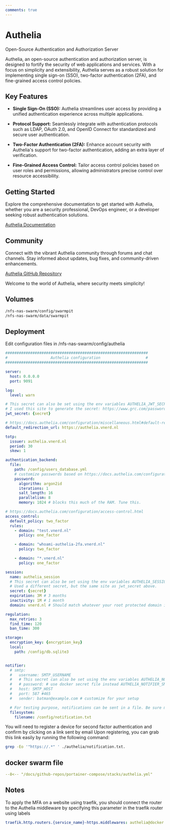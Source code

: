 ```yaml
---
comments: true
---
```


# Authelia

Open-Source Authentication and Authorization Server

Authelia, an open-source authentication and authorization server, is designed to fortify the security of web applications and services. With a focus on simplicity and extensibility, Authelia serves as a robust solution for implementing single sign-on (SSO), two-factor authentication (2FA), and fine-grained access control policies.

## Key Features

- **Single Sign-On (SSO):** Authelia streamlines user access by providing a unified authentication experience across multiple applications.

- **Protocol Support:** Seamlessly integrate with authentication protocols such as LDAP, OAuth 2.0, and OpenID Connect for standardized and secure user authentication.

- **Two-Factor Authentication (2FA):** Enhance account security with Authelia's support for two-factor authentication, adding an extra layer of verification.

- **Fine-Grained Access Control:** Tailor access control policies based on user roles and permissions, allowing administrators precise control over resource accessibility.

## Getting Started

Explore the comprehensive documentation to get started with Authelia, whether you are a security professional, DevOps engineer, or a developer seeking robust authentication solutions.

[Authelia Documentation](https://docs.authelia.com/)

## Community

Connect with the vibrant Authelia community through forums and chat channels. Stay informed about updates, bug fixes, and community-driven enhancements.

[Authelia GitHub Repository](https://github.com/authelia/authelia)

Welcome to the world of Authelia, where security meets simplicity!


## Volumes
```bash
/nfs-nas-swarm/config/swarmpit
/nfs-nas-swarm/data/swarmpit
```

## Deployment

Edit configuration files in /nfs-nas-swarm/config/authelia
```yaml
###############################################################
#                   Authelia configuration                    #
###############################################################

server:
  host: 0.0.0.0
  port: 9091

log:
  level: warn

# This secret can also be set using the env variables AUTHELIA_JWT_SECRET_FILE
# I used this site to generate the secret: https://www.grc.com/passwords.htm
jwt_secret: {secret}

# https://docs.authelia.com/configuration/miscellaneous.html#default-redirection-url
default_redirection_url: https://authelia.vnerd.nl

totp:
  issuer: authelia.vnerd.nl
  period: 30
  skew: 1

authentication_backend:
  file:
    path: /config/users_database.yml
    # customize passwords based on https://docs.authelia.com/configuration/authentication/file.html
    password:
      algorithm: argon2id
      iterations: 1
      salt_length: 16
      parallelism: 8
      memory: 1024 # blocks this much of the RAM. Tune this.

# https://docs.authelia.com/configuration/access-control.html
access_control:
  default_policy: two_factor
  rules:
    - domain: "test.vnerd.nl"
      policy: one_factor

    - domain: "whoami-authelia-2fa.vnerd.nl"
      policy: two_factor

    - domain: "*.vnerd.nl"
      policy: one_factor

session:
  name: authelia_session
  # This secret can also be set using the env variables AUTHELIA_SESSION_SECRET_FILE
  # Used a different secret, but the same site as jwt_secret above.
  secret: {secret}
  expiration: 3M # 3 months
  inactivity: 1M # 1 month
  domain: vnerd.nl # Should match whatever your root protected domain is

regulation:
  max_retries: 3
  find_time: 120
  ban_time: 300

storage:
  encryption_key: {encryption_key}
  local:
    path: /config/db.sqlite3


notifier:
  # smtp:
  #   username: SMTP_USERNAME
  #   # This secret can also be set using the env variables AUTHELIA_NOTIFIER_SMTP_PASSWORD_FILE
  #   # password: # use docker secret file instead AUTHELIA_NOTIFIER_SMTP_PASSWORD_FILE
  #   host: SMTP_HOST
  #   port: 587 #465
  #   sender: batman@example.com # customize for your setup

  # For testing purpose, notifications can be sent in a file. Be sure map the volume in docker-compose.
  filesystem:
    filename: /config/notification.txt

```

You will need to register a device for second factor authentication and confirm by clicking on a link sent by email
Upon registering, you can grab this link easily by running the following command:

```bash
grep -Eo '"https://.*" ' ./authelia/notification.txt.
```

## docker swarm file


``` yaml linenums="1" 
--8<-- "/docs/github-repos/portainer-compose/stacks/authelia.yml"
```

## Notes
To apply the MFA on a website using traefik, you should connect the router to the Authelia middleware by specifying this parameter in the traefik router using labels
```yaml
traefik.http.routers.{service_name}-https.middlewares: authelia@docker
```